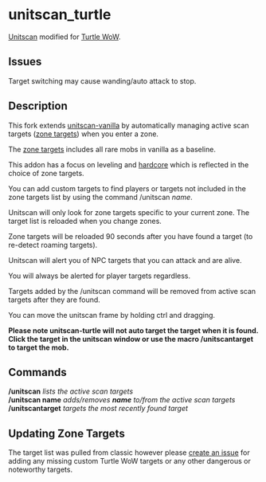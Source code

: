 # unitscan_turtle    
[Unitscan](https://github.com/shirsig/unitscan-vanilla) modified for [Turtle WoW](https://turtle-wow.org/).

## Issues
Target switching may cause wanding/auto attack to stop.

## Description
This fork extends [unitscan-vanilla](https://github.com/shirsig/unitscan-vanilla) by automatically managing active scan targets ([zone targets](https://github.com/GryllsAddons/unitscan-turtle/blob/master/zonetargets.lua)) when you enter a zone.

The [zone targets](https://github.com/GryllsAddons/unitscan-turtle/blob/master/zonetargets.lua) includes all rare mobs in vanilla as a baseline.

This addon has a focus on leveling and [hardcore](https://turtle-wow.org/#/hardcore-mode) which is reflected in the choice of zone targets.

You can add custom targets to find players or targets not included in the zone targets list by using the command /unitscan *name*.

Unitscan will only look for zone targets specific to your current zone. The target list is reloaded when you change zones.

Zone targets will be reloaded 90 seconds after you have found a target (to re-detect roaming targets).

Unitscan will alert you of NPC targets that you can attack and are alive. 

You will always be alerted for player targets regardless.

Targets added by the /unitscan command will be removed from active scan targets after they are found.

You can move the unitscan frame by holding ctrl and dragging.
 
**Please note unitscan-turtle will not auto target the target when it is found.**    
**Click the target in the unitscan window or use the macro /unitscantarget to target the mob.**

## Commands
**/unitscan** *lists the active scan targets*    
**/unitscan name** *adds/removes **name** to/from the active scan targets*    
**/unitscantarget** *targets the most recently found target*    

## Updating Zone Targets
The target list was pulled from classic however please [create an issue](https://github.com/GryllsAddons/unitscan-turtle/issues) for adding any missing custom Turtle WoW targets or any other dangerous or noteworthy targets.
